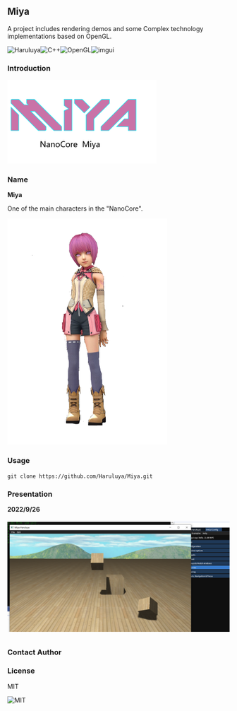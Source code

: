 ## Miya
A project includes rendering demos and some Complex technology implementations based on OpenGL.

![Haruluya](https://img.shields.io/badge/X-Haruluya-brightgreen)![C++](https://img.shields.io/badge/11-C++-blue)![OpenGL](https://img.shields.io/badge/3-OpenGL-red)![imgui](https://img.shields.io/badge/1.87-ImGui-yellow)

### Introduction

<img src="./Document/Images/MiyaT.png" alt="Miya" style="zoom: 33%;" />


### Name

**Miya**

One of the main characters in the "NanoCore".

<img src="./Document/Images/Miya.png" alt="Miya" style="zoom: 50%;" />

### Usage

```shell
git clone https://github.com/Haruluya/Miya.git
```

### Presentation

**2022/9/26**

###### ![20220926](./Document/Images/2022-09-26.png)

### Contact Author 

### License

MIT

![MIT](https://img.shields.io/badge/License-MIT-red)


